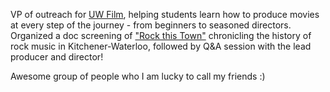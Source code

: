 VP of outreach for [UW Film](https://www.instagram.com/uwfilmclub_/), helping students learn how to produce movies at every step of the journey - from beginners to seasoned directors. Organized a doc screening of ["Rock this Town"](https://kitchener.citynews.ca/2022/02/19/new-documentary-celebrates-history-of-the-music-scene-in-kw-prompts-rock-renaissance-5083797/) chronicling the history of rock music in Kitchener-Waterloo, followed by Q&A session with the lead producer and director!

Awesome group of people who I am lucky to call my friends :)
